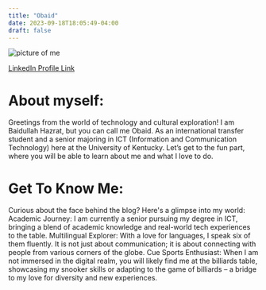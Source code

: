 ```yaml
---
title: "Obaid"
date: 2023-09-18T18:05:49-04:00
draft: false
---
```

![picture of me](https://media.licdn.com/dms/image/D5635AQGDmAwNHRAC1Q/profile-framedphoto-shrink_400_400/0/1695090532347?e=1695697200&v=beta&t=zQI475kAARDrYTSc2M3qeXcXiMNAeBVPCvigcAnygMU)

[LinkedIn Profile Link](https://www.linkedin.com/in/baidullah-hazrat-822112230/)

# About myself: 

Greetings from the world of technology and cultural exploration! I am Baidullah Hazrat, but you can call me Obaid. As an international transfer student and a senior majoring in ICT (Information and Communication Technology) here at the University of Kentucky. Let’s get to the fun part, where you will be able to learn about me and what I love to do.

# Get To Know Me: 

Curious about the face behind the blog? Here's a glimpse into my world:
Academic Journey: I am currently a senior pursuing my degree in ICT, bringing a blend of academic knowledge and real-world tech experiences to the table.
Multilingual Explorer: With a love for languages, I speak six of them fluently. It is not just about communication; it is about connecting with people from various corners of the globe.
Cue Sports Enthusiast: When I am not immersed in the digital realm, you will likely find me at the billiards table, showcasing my snooker skills or adapting to the game of billiards – a bridge to my love for diversity and new experiences.
